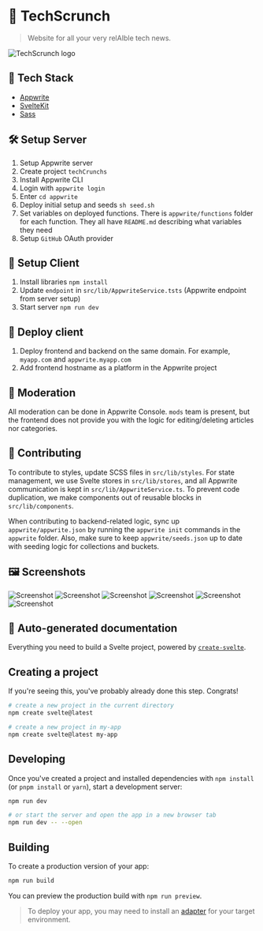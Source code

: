 # 📰 TechScrunch

> Website for all your very relAIble tech news.

![TechScrunch logo](static/favicon.png)

## 🧰 Tech Stack

- [Appwrite](https://appwrite.io/)
- [SvelteKit](https://kit.svelte.dev/)
- [Sass](https://sass-lang.com/)

## 🛠️ Setup Server

1. Setup Appwrite server
2. Create project `techCrunchs`
3. Install Appwrite CLI
4. Login with `appwrite login`
5. Enter `cd appwrite`
6. Deploy initial setup and seeds `sh seed.sh`
7. Set variables on deployed functions. There is `appwrite/functions` folder for each function. They all have `README.md` describing what variables they need
8. Setup `GitHub` OAuth provider

## 👀 Setup Client

1. Install libraries `npm install`
2. Update `endpoint` in `src/lib/AppwriteService.tsts` (Appwrite endpoint from server setup)
3. Start server `npm run dev`

## 🚀 Deploy client

1. Deploy frontend and backend on the same domain. For example, `myapp.com` and `appwrite.myapp.com`
2. Add frontend hostname as a platform in the Appwrite project

## 🚨 Moderation

All moderation can be done in Appwrite Console. `mods` team is present, but the frontend does not provide you with the logic for editing/deleting articles nor categories.

## 🤝 Contributing

To contribute to styles, update SCSS files in `src/lib/styles`. For state management, we use Svelte stores in `src/lib/stores`, and all Appwrite communication is kept in `src/lib/AppwriteService.ts`. To prevent code duplication, we make components out of reusable blocks in `src/lib/components`.

When contributing to backend-related logic, sync up `appwrite/appwrite.json` by running the `appwrite init` commands in the `appwrite` folder. Also, make sure to keep `appwrite/seeds.json` up to date with seeding logic for collections and buckets.

## 🖼️ Screenshots

![Screenshot](docs/screenshot1.png)
![Screenshot](docs/screenshot2.png)
![Screenshot](docs/screenshot3.png)
![Screenshot](docs/screenshot4.png)
![Screenshot](docs/screenshot5.png)
![Screenshot](docs/screenshot6.png)

## 🤖 Auto-generated documentation

Everything you need to build a Svelte project, powered by [`create-svelte`](https://github.com/sveltejs/kit/tree/master/packages/create-svelte).

## Creating a project

If you're seeing this, you've probably already done this step. Congrats!

```bash
# create a new project in the current directory
npm create svelte@latest

# create a new project in my-app
npm create svelte@latest my-app
```

## Developing

Once you've created a project and installed dependencies with `npm install` (or `pnpm install` or `yarn`), start a development server:

```bash
npm run dev

# or start the server and open the app in a new browser tab
npm run dev -- --open
```

## Building

To create a production version of your app:

```bash
npm run build
```

You can preview the production build with `npm run preview`.

> To deploy your app, you may need to install an [adapter](https://kit.svelte.dev/docs/adapters) for your target environment.
